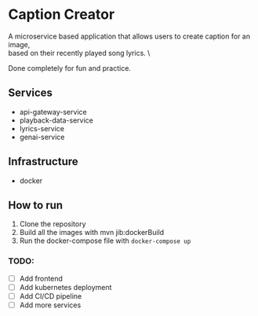 # Caption Creator

A microservice based application that allows users to create caption for an image, \
based on their recently played song lyrics. \

Done completely for fun and practice.

## Services

- api-gateway-service
- playback-data-service
- lyrics-service
- genai-service

## Infrastructure

- docker

## How to run

1. Clone the repository
2. Build all the images with mvn jib:dockerBuild
3. Run the docker-compose file with `docker-compose up`

### TODO:
- [ ] Add frontend
- [ ] Add kubernetes deployment
- [ ] Add CI/CD pipeline
- [ ] Add more services